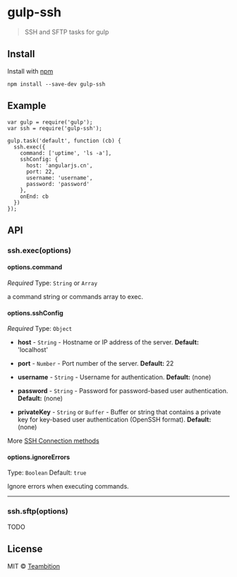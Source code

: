 # gulp-ssh

> SSH and SFTP tasks for gulp


## Install

Install with [npm](https://npmjs.org/package/gulp-ssh)

```
npm install --save-dev gulp-ssh
```


## Example

    var gulp = require('gulp');
    var ssh = require('gulp-ssh');

    gulp.task('default', function (cb) {
      ssh.exec({
        command: ['uptime', 'ls -a'],
        sshConfig: {
          host: 'angularjs.cn',
          port: 22,
          username: 'username',
          password: 'password'
        },
        onEnd: cb
      })
    });

## API

### ssh.exec(options)

#### options.command

*Required*
Type: `String` or `Array`

a command string or commands array to exec.

#### options.sshConfig

*Required*
Type: `Object`

* **host** - `String` - Hostname or IP address of the server. **Default:** 'localhost'

* **port** - `Number` - Port number of the server. **Default:** 22

* **username** - `String` - Username for authentication. **Default:** (none)

* **password** - `String` - Password for password-based user authentication. **Default:** (none)

* **privateKey** - `String` or `Buffer` - Buffer or string that contains a private key for key-based user authentication (OpenSSH format). **Default:** (none)

More [SSH Connection methods](https://github.com/mscdex/ssh2#connection-methods)

#### options.ignoreErrors

Type: `Boolean`
Default: `true`

Ignore errors when executing commands.

*****

### ssh.sftp(options)

TODO

## License

MIT © [Teambition](http://teambition.com)
